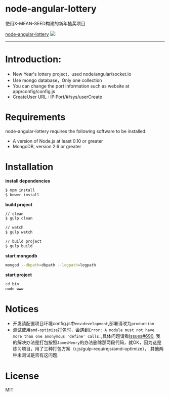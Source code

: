 # node-angular-lottery

使用X-MEAN-SEED构建的新年抽奖项目

[node-angular-lottery](https://github.com/radishj/node-angular-lottery)
![](https://github.com/radishj/node-angular-lottery/blob/master/public/upload/demo.gif?raw=true)

----------

# Introduction:

- New Year's lottery project，used node/angular/socket.io
- Use mongo database，Only one collection
- You can change the port information such as website at app/config/config.js
- CreateUser URL : IP:Port/#/sys/userCreate

# Requirements

node-angular-lottery requires the following software to be installed:

- A version of Node.js at least 0.10 or greater
- MongoDB, version 2.6 or greater

# Installation

**install dependencies**

```bash
$ npm install
$ bower install
```

**build project**

```bash
// clean
$ gulp clean

// watch
$ gulp watch

// build project
$ gulp build
```

**start mongodb**

```bash
mongod --dbpath=dbpath --logpath=logpath
```

**start project**

```bash
cd bin
node www
```

# Notices

- 开发请配置项目环境config.js中`env`:`development`,部署请改为`production`
- 测试使用`amd-optimize`打包时，会遇到`Error: A module must not have more than one anonymous 'define' calls.`,具体问题请看[Issues#690](https://github.com/socketio/socket.io-client/issues/690),
我的解决办法是打包按照`JamesHenry`的办法删除那两段代码，就OK，因为这是练习项目，用了三种打包方案（r.js/gulp-requirejs/amd-optimize），
其他两种未测试是否有这问题.

# License
MIT
